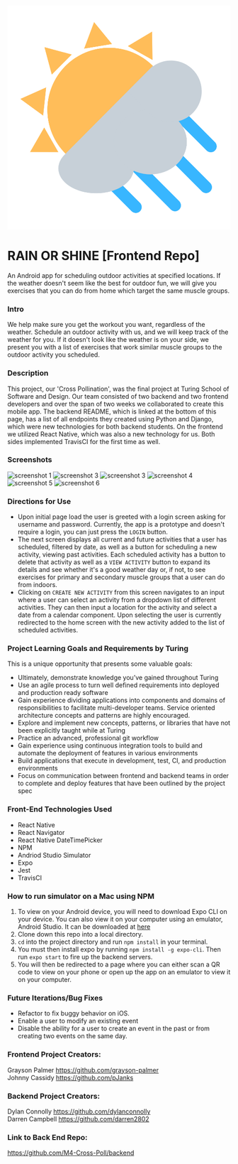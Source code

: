 ![logo](assets/RainorShineLogo.png)

# RAIN OR SHINE [Frontend Repo]
An Android app for scheduling outdoor activities at specified locations. If the weather doesn't seem like the best for outdoor fun, we will give you exercises that you can do from home which target the same muscle groups.

### Intro
We help make sure you get the workout you want, regardless of the weather. Schedule an outdoor activity with us, and we will keep track of the weather for you. If it doesn't look like the weather is on your side, we present you with a list of exercises that work similar muscle groups to the outdoor activity you scheduled.

### Description
This project, our 'Cross Pollination', was the final project at Turing School of Software and Design. Our team consisted of two backend and two frontend developers and over the span of two weeks we collaborated to create this mobile app. The backend README, which is linked at the bottom of this page, has a list of all endpoints they created using Python and Django, which were new technologies for both backend students. On the frontend we utilized React Native, which was also a new technology for us. Both sides implemented TravisCI for the first time as well.

### Screenshots
![screenshot 1]()
![screenshot 3]()
![screenshot 3]()
![screenshot 4]()
![screenshot 5]()
![screenshot 6]()

### Directions for Use
- Upon initial page load the user is greeted with a login screen asking for username and password. Currently, the app is a prototype and doesn't require a login, you can just press the `LOGIN` button.
- The next screen displays all current and future activities that a user has scheduled, filtered by date, as well as a button for scheduling a new activity, viewing past activities. Each scheduled activity has a button to delete that activity as well as a `VIEW ACTIVITY` button to expand its details and see whether it's a good weather day or, if not, to see exercises for primary and secondary muscle groups that a user can do from indoors.
- Clicking on `CREATE NEW ACTIVITY` from this screen navigates to an input where a user can select an activity from a dropdown list of different activities. They can then input a location for the activity and select a date from a calendar component. Upon selecting the user is currently redirected to the home screen with the new activity added to the list of scheduled activities.

### Project Learning Goals and Requirements by Turing
This is a unique opportunity that presents some valuable goals:
- Ultimately, demonstrate knowledge you’ve gained throughout Turing
- Use an agile process to turn well defined requirements into deployed and production ready software
- Gain experience dividing applications into components and domains of responsibilities to facilitate multi-developer teams. Service oriented architecture concepts and patterns are highly encouraged.
- Explore and implement new concepts, patterns, or libraries that have not been explicitly taught while at Turing
- Practice an advanced, professional git workflow
- Gain experience using continuous integration tools to build and automate the deployment of features in various environments
- Build applications that execute in development, test, CI, and production environments
- Focus on communication between frontend and backend teams in order to complete and deploy features that have been outlined by the project spec

### Front-End Technologies Used
- React Native
- React Navigator
- React Native DateTimePicker
- NPM
- Andriod Studio Simulator
- Expo
- Jest
- TravisCI

### How to run simulator on a Mac using NPM
1. To view on your Android device, you will need to download Expo CLI on your device. You can also view it on your computer using an emulator, Android Studio. It can be downloaded at [here](https://developer.android.com/studio)
2. Clone down this repo into a local directory.
3. `cd` into the project directory and run `npm install` in your terminal.
4. You must then install expo by running `npm install -g expo-cli`. Then run `expo start` to fire up the backend servers.
5. You will then be redirected to a page where you can either scan a QR code to view on your phone or open up the app on an emulator to view it on your computer.

### Future Iterations/Bug Fixes
- Refactor to fix buggy behavior on iOS.
- Enable a user to modify an existing event
- Disable the ability for a user to create an event in the past or from creating two events on the same day.

### Frontend Project Creators:
Grayson Palmer https://github.com/grayson-palmer<br>
Johnny Cassidy https://github.com/pJanks

### Backend Project Creators:
Dylan Connolly https://github.com/dylanconnolly<br>
Darren Campbell https://github.com/darren2802

### Link to Back End Repo:
https://github.com/M4-Cross-Poll/backend
